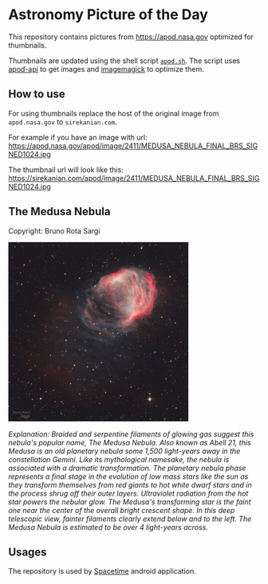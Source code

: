 # Astronomy Picture of the Day

This repository contains pictures from https://apod.nasa.gov optimized for thumbnails.

Thumbnails are updated using the shell script [`apod.sh`](apod.sh). The script
uses [apod-api](https://github.com/nasa/apod-api) to get images and [imagemagick](https://imagemagick.org) to
optimize them.

## How to use

For using thumbnails replace the host of the original image from `apod.nasa.gov` to `sirekanian.com`.

For example if you have an image with url:<br>
https://apod.nasa.gov/apod/image/2411/MEDUSA_NEBULA_FINAL_BRS_SIGNED1024.jpg

The thumbnail url will look like this:<br>
https://sirekanian.com/apod/image/2411/MEDUSA_NEBULA_FINAL_BRS_SIGNED1024.jpg

## The Medusa Nebula

Copyright: Bruno Rota Sargi

[![the picture of the day][1]][2]

_Explanation: Braided and serpentine filaments of glowing gas suggest this nebula's popular name, The Medusa Nebula. Also known as Abell 21, this Medusa is an old planetary nebula some 1,500 light-years away in the constellation Gemini. Like its mythological namesake, the nebula is associated with a dramatic transformation. The planetary nebula phase represents a final stage in the evolution of low mass stars like the sun as they transform themselves from red giants to hot white dwarf stars and in the process shrug off their outer layers. Ultraviolet radiation from the hot star powers the nebular glow. The Medusa's transforming star is the faint one near the center of the overall bright crescent shape. In this deep telescopic view, fainter filaments clearly extend below and to the left. The Medusa Nebula is estimated to be over 4 light-years across._

## Usages

The repository is used by [Spacetime][3] android application.

[1]: image/2411/MEDUSA_NEBULA_FINAL_BRS_SIGNED1024.jpg

[2]: https://apod.nasa.gov/apod/image/2411/MEDUSA_NEBULA_FINAL_BRS_SIGNED1024.jpg

[3]: https://github.com/sirekanian/spacetime

